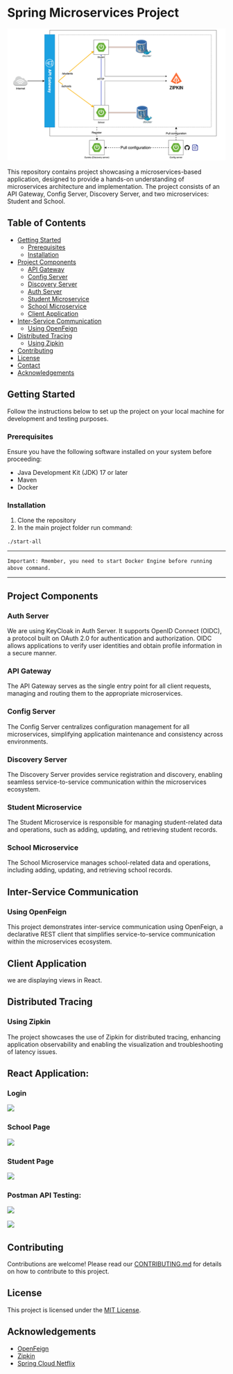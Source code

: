 # Spring Microservices Project

![Prohect Diagram](/images/project-diagram.png)

This repository contains project showcasing a microservices-based application, designed to provide a hands-on understanding of microservices architecture and implementation. The project consists of an API Gateway, Config Server, Discovery Server, and two microservices: Student and School.

## Table of Contents

- [Getting Started](#getting-started)
    - [Prerequisites](#prerequisites)
    - [Installation](#installation)
- [Project Components](#project-components)
    - [API Gateway](#api-gateway)
    - [Config Server](#config-server)
    - [Discovery Server](#discovery-server)
    - [Auth Server](#auth-server)
    - [Student Microservice](#student-microservice)
    - [School Microservice](#school-microservice)
    - [Client Application](#client-application)
- [Inter-Service Communication](#inter-service-communication)
    - [Using OpenFeign](#using-openfeign)
- [Distributed Tracing](#distributed-tracing)
    - [Using Zipkin](#using-zipkin)
- [Contributing](#contributing)
- [License](#license)
- [Contact](#contact)
- [Acknowledgements](#acknowledgements)

## Getting Started

Follow the instructions below to set up the project on your local machine for development and testing purposes.

### Prerequisites

Ensure you have the following software installed on your system before proceeding:

- Java Development Kit (JDK) 17 or later
- Maven
- Docker

### Installation

1. Clone the repository
2. In the main project folder run command: 

``` ./start-all ```

*** 
    Important: Rmember, you need to start Docker Engine before running above command. 
***

## Project Components

### Auth Server

We are using KeyCloak in Auth Server. It supports OpenID Connect (OIDC), a protocol built on OAuth 2.0 for authentication and authorization. OIDC allows applications to verify user identities and obtain profile information in a secure manner.

### API Gateway

The API Gateway serves as the single entry point for all client requests, managing and routing them to the appropriate microservices.

### Config Server

The Config Server centralizes configuration management for all microservices, simplifying application maintenance and consistency across environments.

### Discovery Server

The Discovery Server provides service registration and discovery, enabling seamless service-to-service communication within the microservices ecosystem.

### Student Microservice

The Student Microservice is responsible for managing student-related data and operations, such as adding, updating, and retrieving student records.

### School Microservice

The School Microservice manages school-related data and operations, including adding, updating, and retrieving school records.

## Inter-Service Communication

### Using OpenFeign

This project demonstrates inter-service communication using OpenFeign, a declarative REST client that simplifies service-to-service communication within the microservices ecosystem.

## Client Application
we are displaying views in React.

## Distributed Tracing

### Using Zipkin

The project showcases the use of Zipkin for distributed tracing, enhancing application observability and enabling the visualization and troubleshooting of latency issues.

## React Application:

### Login
![](/images/react-login.png)


### School Page
![](/images/react-school.png)

### Student Page
![](/images/react-student.png)


### Postman API Testing:

![](/images/post-screen1.png)

![](/images/post-screen2.png)


## Contributing

Contributions are welcome! Please read our [CONTRIBUTING.md](CONTRIBUTING.md) for details on how to contribute to this project.

## License

This project is licensed under the [MIT License](LICENSE).


## Acknowledgements

- [OpenFeign](https://github.com/OpenFeign/feign)
- [Zipkin](https://zipkin.io/)
- [Spring Cloud Netflix](https://spring.io/projects/spring-cloud-netflix)
